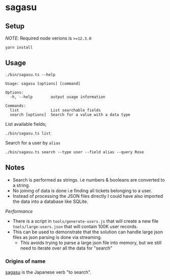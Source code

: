 # sagasu


## Setup

*NOTE*: Required node verions is `>=12.3.0`

```
yarn install 
```

## Usage

`./bin/sagasu.ts --help`

```
Usage: sagasu [options] [command]

Options:
  -h, --help        output usage information

Commands:
  list              List searchable fields
  search [options]  Search for a value with a data type
```


List available fields;

`./bin/sagasu.ts list`

Search for a user by `alias`

`./bin/sagasu.ts search --type user --field alias --query Rose`


## Notes

* Search is performed as strings. i.e numbers & booleans are converted to a string.
* No joining of data is done i.e finding all tickets belonging to a user.
* Instead of processing the JSON files directly I could have also imported the data into 
  a database like SQLite.

*Performance*

* There is a script in `tools/generate-users.js` that will create a new file `tools/large-users.json` that will contain 100K user records.
* This can be used to demonstrate that the solution can handle large json files as json parsing is done via streaming.
  * This avoids trying to parse a large json file into memory, but we still need to iterate over all the data for "search"

### Origins of name

[sagasu](https://jisho.org/word/%E6%8E%A2%E3%81%99) is the Japanese verb "to search".